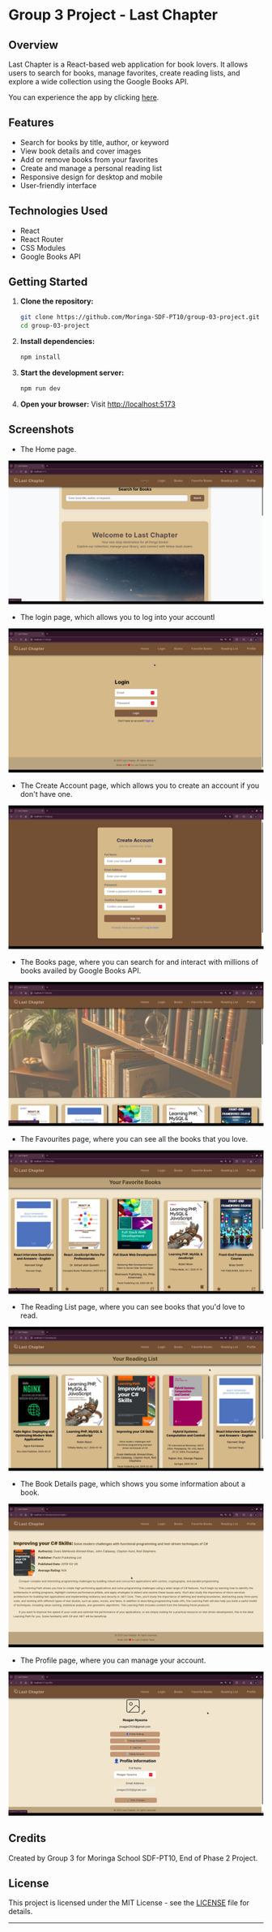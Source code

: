 # Group 3 Project - Last Chapter

## Overview

Last Chapter is a React-based web application for book lovers. It allows users to search for books, manage favorites, create reading lists, and explore a wide collection using the Google Books API.

You can experience the app by clicking [here](https://next-chapter-books.netlify.app/).

## Features

- Search for books by title, author, or keyword
- View book details and cover images
- Add or remove books from your favorites
- Create and manage a personal reading list
- Responsive design for desktop and mobile
- User-friendly interface

## Technologies Used

- React
- React Router
- CSS Modules
- Google Books API

## Getting Started

1. **Clone the repository:**
   ```sh
   git clone https://github.com/Moringa-SDF-PT10/group-03-project.git
   cd group-03-project
   ```

2. **Install dependencies:**
   ```sh
   npm install
   ```

3. **Start the development server:**
   ```sh
   npm run dev
   ```

4. **Open your browser:**
   Visit [http://localhost:5173](http://localhost:5173)


## Screenshots

- The Home page.

![home page for Last Chapter](src/assets/images/home.png)

- The login page, which allows you to log into your accountl

![Login page for Last Chapter](src/assets/images/login.png)

- The Create Account page, which allows you to create an account if you don't have one.

![Create Account page for Last Chapter](src/assets/images/create-account.png)

- The Books page, where you can search for and interact with millions of books availed by Google Books API.

![Books page for Last Chapter](src/assets/images/books.png)

- The Favourites page, where you can see all the books that you love.

![Favourites page for Last Chapter](src/assets/images/favourite.png)

- The Reading List page, where you can see books that you'd love to read.

![Reading List page for Last Chapter](src/assets/images/reading-list.png)

- The Book Details page, which shows you some information about a book.

![Book Details page for Last Chapter](src/assets/images/book-detail.png)

- The Profile page, where you can manage your account.

![Profile page for Last Chapter](src/assets/images/profile-page.png)
   
## Credits

Created by Group 3 for Moringa School SDF-PT10, End of Phase 2 Project.

## License

This project is licensed under the MIT License - see the [LICENSE](./LICENSE) file for details.

---